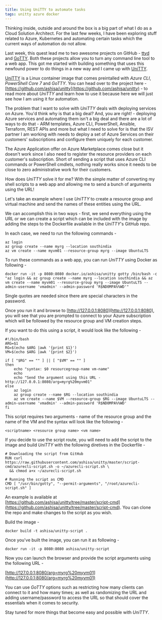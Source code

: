 ```yaml
---
title: Using UniTTY to automate tasks
tags: unitty azure docker
---
```


Thinking inside, outside and around the box is a big part of what I do as a Cloud Solution Architect. For the last few weeks, I have been exploring stuff related to Azure, Kubernetes and automating certain tasks which the current ways of automation do not allow.

Last week, this quest lead me to two awesome projects on GitHub - [ttyd](https://github.com/tsl0922/ttyd) and [GoTTY](https://github.com/yudai/gotty). Both these projects allow you to turn any command line tool to a web app. This got me started with building something that uses this newfound power to do things in a new way and I came up with [UniTTY](https://github.com/ashisa/unitty).

[UniTTY](https://github.com/ashisa/unitty) is a Linux container image that comes preintalled with _Azure CLI_, _PowerShell Core 7_ and _GoTTY_. You can head over to the project here - [https://github.com/ashisa/unitty](https://github.com/ashisa/unitty) - to read more about _UniTTY_ and learn how to use it because here we will just see how I am using it for automation.

The problem that I want to solve with _UniTTY_ deals with deploying services on Azure. You'd think why is that a big deal? And, you are right! - deploying Azure services and automating them isn't a big deal and there are a lot of ways to do that - ARM templates, Azure CLI, PowerShell, Ansible, Terraform, REST APIs and more but what I need to solve for is that the ISV partner I am working with needs to deploy a set of Azure Services on their customers' subscriptions and configure them uniquely for each customer.

The Azure Application offer on Azure Marketplace comes close but it doesn't work since I also need to register the resource providers on each customer's subscription. Short of sending a script that uses Azure CLI commands or PowerShell cmdlets, nothing really works since it needs to be close to zero administrative work for their customers.

How does _UniTTY_ solve it for me? With the simple matter of converting my shell scripts to a web app and allowing me to send a bunch of arguments using the URL!

Let's take an example where I use _UniTTY_ to create a resource group and virtual machine and send the names of these entities using the URL.

We can accomplish this in two ways - first, we send everything using the URL or we can create a script which can be included with the image by adding the steps to the Dockerfile available in the _UniTTY_'s GitHub repo.

In each case, we need to run the following commands -
```
az login
az group create --name myrg --location southindia
az vm create --name myvm01 --resource-group myrg --image UbuntuLTS
```
To run these commands as a web app, you can run _UniTTY_ using Docker as following -
```
docker run -it -p 8080:8080 docker.io/ashisa/unitty gotty /bin/bash -c "az login && az group create --name myrg --location southindia && az vm create --name myvm01 --resource-group myrg --image UbuntuLTS --admin-username 'vmadmin' --admin-password 'R$ND0MPA%%WD'"
```
Single quotes are needed since there are special characters in the password.

Once you run it and browse to [http://127.0.0.1:8080](http://127.0.0.1:8080), you will see that you are prompted to connect to your Azure subscription which will be followed by the resource group and VM creation steps.

If you want to do this using a script, it would look like the following -
```
#!/bin/bash
ARG=$1
RG=$(echo $ARG |awk '{print $1}')
VM=$(echo $ARG |awk '{print $2}')

if [ "$RG" == "" ] || [ "$VM" == "" ]
then
    echo "syntax: $0 resourcegroup-name vm-name"
    echo 
    echo "Send the argument using this URL - http://127.0.0.1:8080/arg=myrg%20myvm01"
else
    az login
    az group create --name $RG --location southindia
    az vm create --name $VM --resource-group $RG --image UbuntuLTS --admin-username 'vmadmin' --admin-password 'R$ND0MPA%%WD'
fi
```
This script requires two arguments - name of the resource group and the name of the VM and the syntax will look like the following -
```
<scriptname> <resource group name> <vm name>
```
If you decide to use the script route, you will need to add the script to the image and build _UniTTY_ with the following diretives in the Dockerfile -
```
# Downloading the script from GitHub
RUN curl https://raw.githubusercontent.com/ashisa/unitty/master/script-cmd/azurecli-script.sh -o ~/azurecli-script.sh \
  && chmod a+x ~/azurecli-script.sh

# Running the script as CMD
CMD [ "/usr/bin/gotty", "--permit-arguments", "/root/azurecli-script.sh" ]
```
An example is available at [https://github.com/ashisa/unitty/tree/master/script-cmd](https://github.com/ashisa/unitty/tree/master/script-cmd). You can clone the repo and make changes to the script as you wish.

Build the image -
```
docker build -t ashisa/unitty-script .
```
Once you've built the image, you can run it as following -
```
docker run -it -p 8080:8080 ashisa/unitty-script
```
Now you can launch the browser and provide the script arguments using the following URL -

[http://127.0.0.1:8080/arg=myrg%20myvm01](http://127.0.0.1:8080/arg=myrg%20myvm01)

You can use _GoTTY_ options such as restricting how many clients can connect to it and how many times; as well as randomizing the URL and adding username/password to access the URL so that should cover the essentials when it comes to security.

Stay tuned for more things that become easy and possible with _UniTTY_.